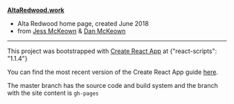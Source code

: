 **[AltaRedwood.work](http://altaredwood.work)**

- Alta Redwood home page, created June 2018
- from [Jess McKeown](http://jessmckeown.com) & [Dan McKeown](http://danmckeown.info)

****

This project was bootstrapped with [Create React App](https://github.com/facebookincubator/create-react-app) at {"react-scripts": "1.1.4"}

You can find the most recent version of the Create React App guide [here](https://github.com/facebookincubator/create-react-app/blob/master/packages/react-scripts/template/README.md).

The master branch has the source code and build system and the branch with the site content is `gh-pages`